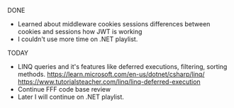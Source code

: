 DONE
- Learned about 
	middleware
	cookies
	sessions
	differences between cookies and sessions
	how JWT is working
- I couldn't use more time on .NET playlist. 

TODAY
- LINQ queries and it's features like deferred executions, filtering, sorting methods.
	https://learn.microsoft.com/en-us/dotnet/csharp/linq/
	https://www.tutorialsteacher.com/linq/linq-deferred-execution
- Continue FFF code base review 
- Later I will continue on .NET playlist. 